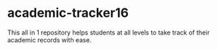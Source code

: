 # academic-tracker16
This all in 1 repository helps students at all levels to take track of their academic records with ease. 

